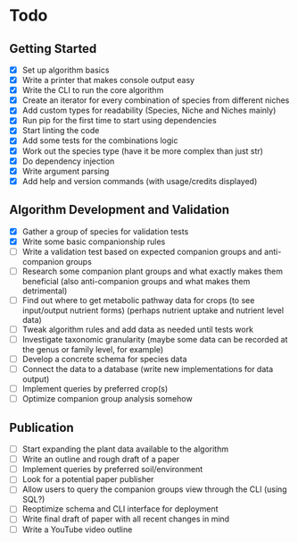 # Todo

## Getting Started
- [x] Set up algorithm basics
- [x] Write a printer that makes console output easy
- [x] Write the CLI to run the core algorithm
- [x] Create an iterator for every combination of species from different niches
- [x] Add custom types for readability (Species, Niche and Niches mainly)
- [x] Run pip for the first time to start using dependencies
- [x] Start linting the code
- [x] Add some tests for the combinations logic
- [x] Work out the species type (have it be more complex than just str)
- [x] Do dependency injection
- [x] Write argument parsing
- [x] Add help and version commands (with usage/credits displayed)

## Algorithm Development and Validation
- [x] Gather a group of species for validation tests
- [x] Write some basic companionship rules
- [ ] Write a validation test based on expected companion groups and anti-companion groups
- [ ] Research some companion plant groups and what exactly makes them beneficial (also anti-companion groups and what makes them detrimental)
- [ ] Find out where to get metabolic pathway data for crops (to see input/output nutrient forms) (perhaps nutrient uptake and nutrient level data)
- [ ] Tweak algorithm rules and add data as needed until tests work
- [ ] Investigate taxonomic granularity (maybe some data can be recorded at the genus or family level, for example)
- [ ] Develop a concrete schema for species data
- [ ] Connect the data to a database (write new implementations for data output)
- [ ] Implement queries by preferred crop(s)
- [ ] Optimize companion group analysis somehow

## Publication
- [ ] Start expanding the plant data available to the algorithm
- [ ] Write an outline and rough draft of a paper
- [ ] Implement queries by preferred soil/environment
- [ ] Look for a potential paper publisher
- [ ] Allow users to query the companion groups view through the CLI (using SQL?)
- [ ] Reoptimize schema and CLI interface for deployment
- [ ] Write final draft of paper with all recent changes in mind
- [ ] Write a YouTube video outline